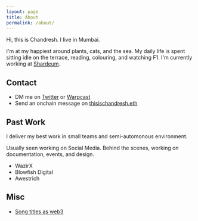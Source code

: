 ```yaml
---
layout: page
title: About
permalink: /about/
---
```


Hi, this is Chandresh. I live in Mumbai.

I'm at my happiest around plants, cats, and the sea. My daily life is spent sitting idle on the terrace, reading, colouring, and watching F1. I'm currently working at [Shardeum](shardeum.org).

## Contact
  - DM me on [Twitter](x.com/thisischandresh) or [Warpcast](warpcast.com/chandresh)
  - Send an onchain message on [thisischandresh.eth](https://etherscan.io/address/thisischandresh.eth)

## Past Work
I deliver my best work in small teams and semi-automonous environment.

Usually seen working on Social Media. Behind the scenes, working on documentation, events, and design.
  - WazirX
  - Blowfish Digital
  - Awestrich

## Misc
  - [Song titles as web3](https://twitter.com/search?q=as%20web3%20(from:@thisischandresh))
